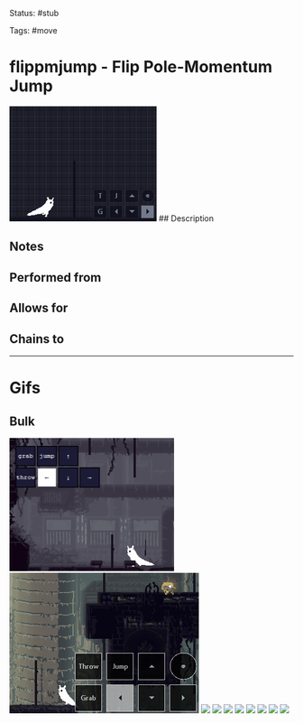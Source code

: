 Status: #stub

Tags: #move

# flippmjump - Flip Pole-Momentum Jump
<img src=https://raw.githubusercontent.com/LauraHannah44/Rain-World-Movement/main/Files/flippmjump_header.gif>
## Description


## Notes


## Performed from


## Allows for


## Chains to


___
# Gifs
## Bulk
<img src=https://raw.githubusercontent.com/LauraHannah44/Rain-World-Movement/main/Files/flippmjump_0.gif>
<img src=https://raw.githubusercontent.com/LauraHannah44/Rain-World-Movement/main/Files/flippmjump_1.gif>
<img src=https://raw.githubusercontent.com/LauraHannah44/Rain-World-Movement/main/Files/flippmjump_2.gif>
<img src=https://raw.githubusercontent.com/LauraHannah44/Rain-World-Movement/main/Files/flippmjump_3.gif>
<img src=https://raw.githubusercontent.com/LauraHannah44/Rain-World-Movement/main/Files/flippmjump_4.gif>
<img src=https://raw.githubusercontent.com/LauraHannah44/Rain-World-Movement/main/Files/flippmjump_5.gif>
<img src=https://raw.githubusercontent.com/LauraHannah44/Rain-World-Movement/main/Files/flippmjump_6.gif>
<img src=https://raw.githubusercontent.com/LauraHannah44/Rain-World-Movement/main/Files/flippmjump_7.gif>
<img src=https://raw.githubusercontent.com/LauraHannah44/Rain-World-Movement/main/Files/flippmjump_8.gif>
<img src=https://raw.githubusercontent.com/LauraHannah44/Rain-World-Movement/main/Files/flippmjump_9.gif>